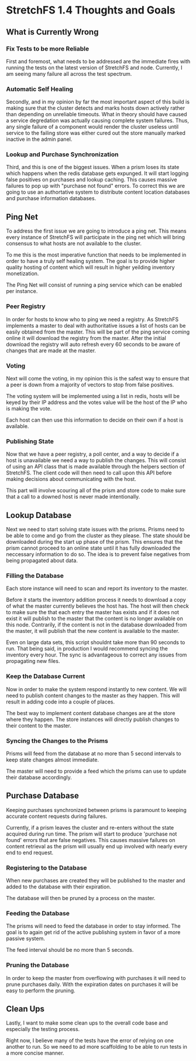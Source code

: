 # StretchFS 1.4 Thoughts and Goals

## What is Currently Wrong

### Fix Tests to be more Reliable

First and foremost, what needs to be addressed are the immediate fires with
running the tests on the latest version of StretchFS and node. Currently, I am seeing
many failure all across the test spectrum.

### Automatic Self Healing

Secondly, and in my opinion by far the most important aspect of this build is
making sure that the cluster detects and marks hosts down actively rather than
depending on unreliable timeouts. What in theory should have caused a service
degredation was actually causing complete system failures. Thus, any single
failure of a component would render the cluster useless until service to the
failing store was either cured out the store manually marked inactive in the
admin panel.

### Lookup and Purchase Synchronization

Third, and this is one of the biggest issues. When a prism loses its state
which happens when the redis database gets expunged. It will start logging
false positives on purchases and lookup caching. This causes massive failures
to pop up with "purchase not found" errors. To correct this we are going to use
an authortative system to distribute content location databases and purchase
information databases.

## Ping Net

To address the first issue we are going to introduce a ping net. This means
every instance of StretchFS will participate in the ping net which will bring
consensus to what hosts are not available to the cluster.

To me this is the most imperative function that needs to be implemented in order
to have a truly self healing system. The goal is to provide higher quality
hosting of content which will result in higher yeilding inventory monetization.

The Ping Net will consist of running a ping service which can be enabled per
instance.

### Peer Registry

In order for hosts to know who to ping we need a registry. As StretchFS implements
a master to deal with authoritative issues a list of hosts can be easily
obtained from the master. This will be part of the ping service coming online
it will download the registry from the master. After the initial download the
registry will auto refresh every 60 seconds to be aware of changes that are made
at the master.

### Voting

Next will come the voting, in my opinion this is the safest way to ensure that
a peer is down from a majority of vectors to stop from false positives.

The voting system will be implemented using a list in redis, hosts will be
keyed by their IP address and the votes value will be the host of the IP who
is making the vote.

Each host can then use this information to decide on their own if a host is
available.

### Publishing State

Now that we have a peer registry, a poll center, and a way to decide if a host
is unavailable we need a way to publish the changes. This will consist of using
an API class that is made available through the helpers section of StretchFS. The
client code will then need to call upon this API before making decisions about
communicating with the host.

This part will involve scouring all of the prism and store code to make sure
that a call to a downed host is never made intentionally.

## Lookup Database

Next we need to start solving state issues with the prisms. Prisms need to be
able to come and go from the cluster as they please. The state should be
downloaded during the start up phase of the prism. This ensures that the prism
cannot proceed to an online state until it has fully downloaded the neccessary
information to do so. The idea is to prevent false negatives from being
propagated about data.

### Filling the Database

Each store instance will need to scan and report its inventory to the master.

Before it starts the inventory addition process it needs to download a copy
of what the master currently believes the host has. The host will then check
to make sure the that each entry the master has exists and if it does not
exist it will publish to the master that the content is no longer available
on this node. Contrarily, if the content is not in the database downloaded from
the master, it will publish that the new content is available to the master.

Even on large data sets, this script shouldnt take more than 90 seconds to run.
That being said, in production I would recommend syncing the inventory every
hour. The sync is advantageous to correct any issues from propagating new files.

### Keep the Database Current

Now in order to make the system respond instantly to new content. We will need
to publish content changes to the master as they happen. This will result in
adding code into a couple of places.

The best way to implement content database changes are at the store where they
happen. The store instances will directly publish changes to their content to
the master.

### Syncing the Changes to the Prisms

Prisms will feed from the database at no more than 5 second intervals to keep
state changes almost immediate.

The master will need to provide a feed which the prisms can use to update their
database accordingly.

## Purchase Database

Keeping purchases synchronized between prisms is paramount to keeping accurate
content requests during failures.

Currently, if a prism leaves the cluster and re-enters without the state
acquired during run time. The prism will start to produce 'purchase not found'
errors that are false negatives. This causes massive failures on content
retrieval as the prism will usually end up involved with nearly every end to
end request.

### Registering to the Database

When new purchases are created they will be published to the master and added
to the database with their expiration.

The database will then be pruned by a process on the master.

### Feeding the Database

The prisms will need to feed the database in order to stay informed. The goal
is to again get rid of the active publishing system in favor of a more passive
system.

The feed interval should be no more than 5 seconds.

### Pruning the Database

In order to keep the master from overflowing with purchases it will need to
prune purchases daily. With the expiration dates on purchases it will be
easy to perform the pruning.

## Clean Ups

Lastly, I want to make some clean ups to the overall code base and especially
the testing process.

Right now, I believe many of the tests have the error of relying on one another
to run. So we need to ad more scaffolding to be able to run tests in a more
concise manner.
